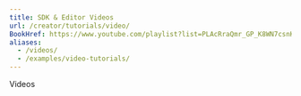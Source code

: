 ```yaml
---
title: SDK & Editor Videos
url: /creator/tutorials/video/
BookHref: https://www.youtube.com/playlist?list=PLAcRraQmr_GP_K8WN7csnKnImK4R2TgMA
aliases:
  - /videos/
  - /examples/video-tutorials/
---
```


Videos
